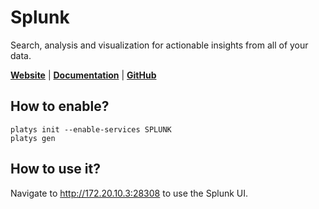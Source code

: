 # Splunk

Search, analysis and visualization for actionable insights from all of your data.

**[Website](https://splunk.com/)** | **[Documentation](https://docs.splunk.com/Documentation)** | **[GitHub](https://github.com/splunk/docker-splunk)**

## How to enable?

```
platys init --enable-services SPLUNK
platys gen
```

## How to use it?

Navigate to <http://172.20.10.3:28308> to use the Splunk UI.
